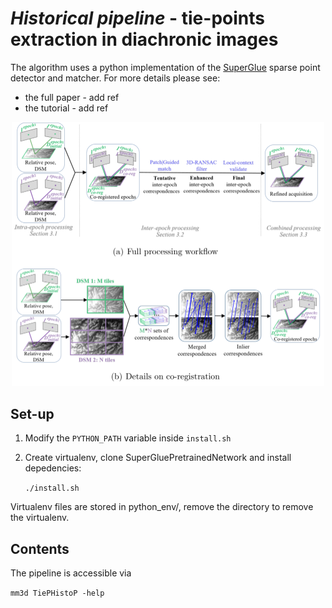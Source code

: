 # *Historical pipeline* - tie-points extraction in diachronic images

The algorithm uses a python implementation of the [SuperGlue](https://github.com/magicleap/SuperGluePretrainedNetwork) sparse point detector and matcher. For more details please see:
* the full paper - add ref
* the tutorial - add ref

<p align="center">
  <img src="TiePHisto_pipeline.png" width="500">
</p>

## Set-up 

1. Modify the ```PYTHON_PATH``` variable inside ```install.sh```

2. Create virtualenv, clone SuperGluePretrainedNetwork and install depedencies:

    ```./install.sh```

Virtualenv files are stored in python_env/, remove the directory to remove the virtualenv.

## Contents

The pipeline is accessible via 

```mm3d TiePHistoP -help```
